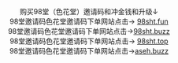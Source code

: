 <div style="text-align:center">
<p>
    购买98堂（色花堂）邀请码和冲金钱和升级↓ <br />
   98堂邀请码色花堂邀请码下单网站点击→ <a href="https://www.98sht.fun">98sht.fun</a>  <br />
    98堂邀请码色花堂邀请码下单网站点击→<a href="https://www.98sht.buzz">98sht.buzz</a> <br />
   98堂邀请码色花堂邀请码下单网站点击→ <a href="https://www.98sht.top">98sht.top</a> <br />
    98堂邀请码色花堂邀请码下单网站点击→<a href="https://www.aseh.buzz">aseh.buzz</a>
</p></div>


